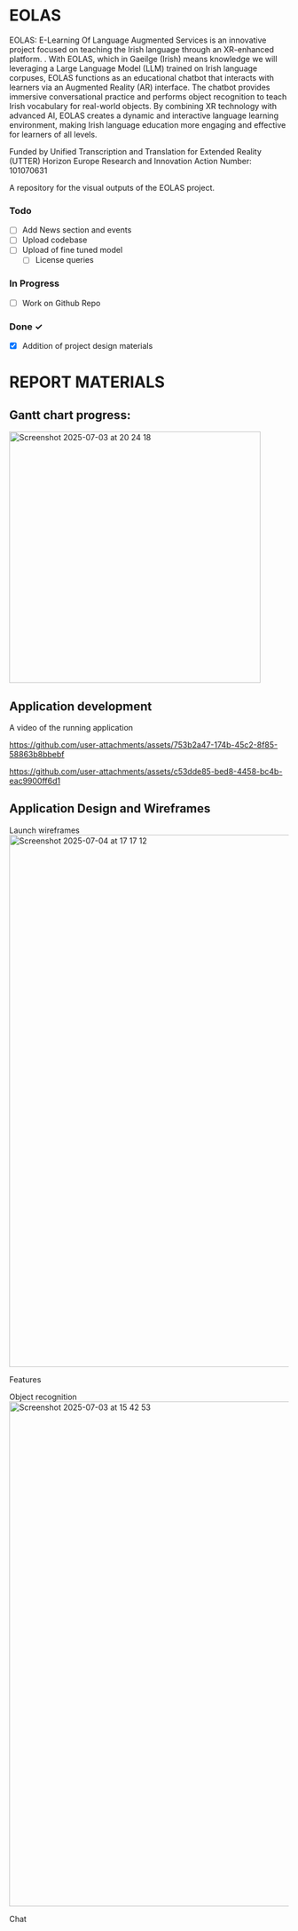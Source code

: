 # EOLAS

EOLAS: E-Learning Of Language Augmented Services is an
innovative project focused on teaching the Irish language through
an XR-enhanced platform. . With EOLAS, which in Gaeilge (Irish)
means knowledge we will leveraging a Large Language Model
(LLM) trained on Irish language corpuses, EOLAS functions as an
educational chatbot that interacts with learners via an Augmented
Reality (AR) interface. The chatbot provides immersive
conversational practice and performs object recognition to teach
Irish vocabulary for real-world objects. By combining XR
technology with advanced AI, EOLAS creates a dynamic and
interactive language learning environment, making Irish language
education more engaging and effective for learners of all levels.

Funded by Unified Transcription and Translation for Extended Reality
(UTTER)
Horizon Europe Research and Innovation Action Number: 101070631 

A repository for the visual outputs of the EOLAS project.

### Todo

- [ ] Add News section and events
- [ ] Upload codebase
- [ ] Upload of fine tuned model 
  - [ ] License queries

### In Progress

- [ ] Work on Github Repo 

### Done ✓

- [x] Addition of project design materials 

# REPORT MATERIALS
## Gantt chart progress:

<img width="453" alt="Screenshot 2025-07-03 at 20 24 18" src="https://github.com/user-attachments/assets/b3fcc6c6-5ebb-4bfd-9108-445d67b6349b" />


## Application development

A video of the running application

https://github.com/user-attachments/assets/753b2a47-174b-45c2-8f85-58863b8bbebf

https://github.com/user-attachments/assets/c53dde85-bed8-4458-bc4b-eac9900ff6d1

## Application Design and Wireframes

Launch wireframes
<img width="959" alt="Screenshot 2025-07-04 at 17 17 12" src="https://github.com/user-attachments/assets/74a92f74-f8ad-4a9b-b8b8-0b9c3f9cb306" />

Features

Object recognition 
<img width="910" alt="Screenshot 2025-07-03 at 15 42 53" src="https://github.com/user-attachments/assets/c11a5be8-6ef6-4c9c-ba93-904b0d4171ee" />

Chat


